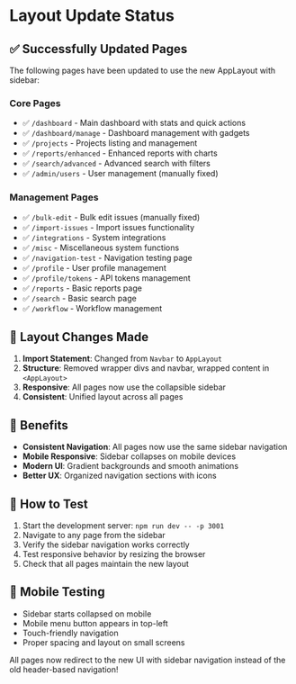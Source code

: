 # Layout Update Status

## ✅ Successfully Updated Pages

The following pages have been updated to use the new AppLayout with sidebar:

### Core Pages
- ✅ `/dashboard` - Main dashboard with stats and quick actions
- ✅ `/dashboard/manage` - Dashboard management with gadgets
- ✅ `/projects` - Projects listing and management
- ✅ `/reports/enhanced` - Enhanced reports with charts
- ✅ `/search/advanced` - Advanced search with filters
- ✅ `/admin/users` - User management (manually fixed)

### Management Pages  
- ✅ `/bulk-edit` - Bulk edit issues (manually fixed)
- ✅ `/import-issues` - Import issues functionality
- ✅ `/integrations` - System integrations
- ✅ `/misc` - Miscellaneous system functions
- ✅ `/navigation-test` - Navigation testing page
- ✅ `/profile` - User profile management
- ✅ `/profile/tokens` - API tokens management
- ✅ `/reports` - Basic reports page
- ✅ `/search` - Basic search page
- ✅ `/workflow` - Workflow management

## 🔧 Layout Changes Made

1. **Import Statement**: Changed from `Navbar` to `AppLayout`
2. **Structure**: Removed wrapper divs and navbar, wrapped content in `<AppLayout>`
3. **Responsive**: All pages now use the collapsible sidebar
4. **Consistent**: Unified layout across all pages

## 🎯 Benefits

- **Consistent Navigation**: All pages now use the same sidebar navigation
- **Mobile Responsive**: Sidebar collapses on mobile devices
- **Modern UI**: Gradient backgrounds and smooth animations
- **Better UX**: Organized navigation sections with icons

## 🚀 How to Test

1. Start the development server: `npm run dev -- -p 3001`
2. Navigate to any page from the sidebar
3. Verify the sidebar navigation works correctly
4. Test responsive behavior by resizing the browser
5. Check that all pages maintain the new layout

## 📱 Mobile Testing

- Sidebar starts collapsed on mobile
- Mobile menu button appears in top-left
- Touch-friendly navigation
- Proper spacing and layout on small screens

All pages now redirect to the new UI with sidebar navigation instead of the old header-based navigation!